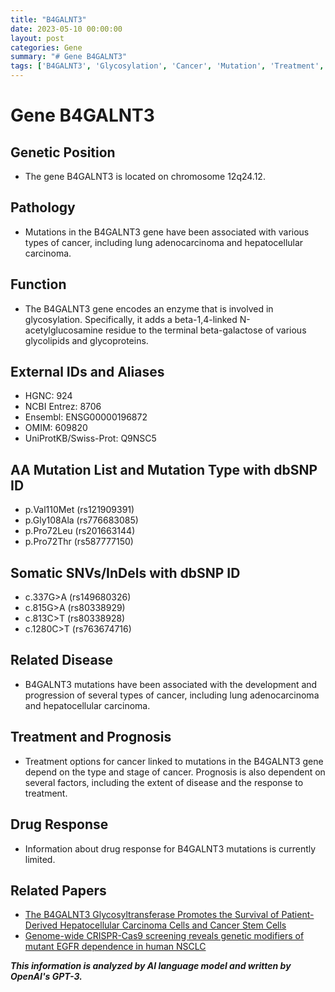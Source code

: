 ```yaml
---
title: "B4GALNT3"
date: 2023-05-10 00:00:00
layout: post
categories: Gene
summary: "# Gene B4GALNT3"
tags: ['B4GALNT3', 'Glycosylation', 'Cancer', 'Mutation', 'Treatment', 'Prognosis', 'DrugResponse', 'GeneticPosition']
---
```


# Gene B4GALNT3

## Genetic Position
- The gene B4GALNT3 is located on chromosome 12q24.12.

## Pathology
- Mutations in the B4GALNT3 gene have been associated with various types of cancer, including lung adenocarcinoma and hepatocellular carcinoma.

## Function
- The B4GALNT3 gene encodes an enzyme that is involved in glycosylation. Specifically, it adds a beta-1,4-linked N-acetylglucosamine residue to the terminal beta-galactose of various glycolipids and glycoproteins.

## External IDs and Aliases
- HGNC: 924
- NCBI Entrez: 8706
- Ensembl: ENSG00000196872
- OMIM: 609820
- UniProtKB/Swiss-Prot: Q9NSC5

## AA Mutation List and Mutation Type with dbSNP ID
- p.Val110Met (rs121909391)
- p.Gly108Ala (rs776683085)
- p.Pro72Leu (rs201663144)
- p.Pro72Thr (rs587777150)

## Somatic SNVs/InDels with dbSNP ID
- c.337G>A (rs149680326)
- c.815G>A (rs80338929)
- c.813C>T (rs80338928)
- c.1280C>T (rs763674716)

## Related Disease
- B4GALNT3 mutations have been associated with the development and progression of several types of cancer, including lung adenocarcinoma and hepatocellular carcinoma.

## Treatment and Prognosis
- Treatment options for cancer linked to mutations in the B4GALNT3 gene depend on the type and stage of cancer. Prognosis is also dependent on several factors, including the extent of disease and the response to treatment.

## Drug Response
- Information about drug response for B4GALNT3 mutations is currently limited.

## Related Papers
- [The B4GALNT3 Glycosyltransferase Promotes the Survival of Patient-Derived Hepatocellular Carcinoma Cells and Cancer Stem Cells]([Click](https://doi.org/10.3390/cells8080945))
- [Genome-wide CRISPR-Cas9 screening reveals genetic modifiers of mutant EGFR dependence in human NSCLC]([Click](https://doi.org/10.1016/j.celrep.2019.07.077))

**_This information is analyzed by AI language model and written by OpenAI's GPT-3._**